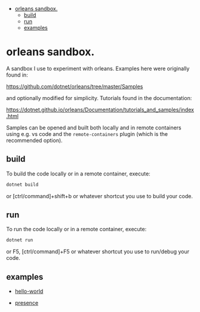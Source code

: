 - [orleans sandbox.](#orleans-sandbox)
  - [build](#build)
  - [run](#run)
  - [examples](#examples)

# orleans sandbox.

A sandbox I use to experiment with orleans. Examples here were originally found in:

https://github.com/dotnet/orleans/tree/master/Samples

and optionally modified for simplicity. Tutorials found in the documentation:

https://dotnet.github.io/orleans/Documentation/tutorials_and_samples/index.html

Samples can be opened and built both locally and in remote containers using e.g. vs code and the `remote-containers` plugin (which is the recommended option).

## build

To build the code locally or in a remote container, execute:

```bash
dotnet build
```

or [ctrl/command]+shift+b or whatever shortcut you use to build your code.

## run

To run the code locally or in a remote container, execute:

```bash
dotnet run
```

or F5, [ctrl/command]+F5 or whatever shortcut you use to run/debug your code.

## examples

* [hello-world](./hello-world/)

* [presence](./presence/)